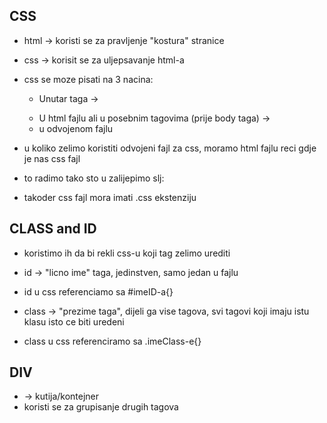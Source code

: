 ## CSS
- html -> koristi se za pravljenje "kostura" stranice
- css -> korisit se za uljepsavanje html-a

- css se moze pisati na 3 nacina:
  - Unutar taga -> <p style=""></p>
  - U html fajlu ali u posebnim tagovima (prije body taga) -> <style></style>
  - u odvojenom fajlu

- u koliko zelimo koristiti odvojeni fajl za css, moramo html fajlu reci gdje je nas css fajl
- to radimo tako sto u <head></head> zalijepimo slj:
  <link rel="stylesheet" href="imeCssFajla.css">
- takoder css fajl mora imati .css ekstenziju

## CLASS and ID
- koristimo ih da bi rekli css-u koji tag zelimo urediti
- id -> "licno ime" taga, jedinstven, samo jedan u fajlu
- id u css referenciamo sa #imeID-a{}

- class -> "prezime taga", dijeli ga vise tagova, svi tagovi koji imaju istu klasu isto ce biti uredeni
- class u css referenciramo sa .imeClass-e{}


## DIV
- <div></div> -> kutija/kontejner
- koristi se za grupisanje drugih tagova
